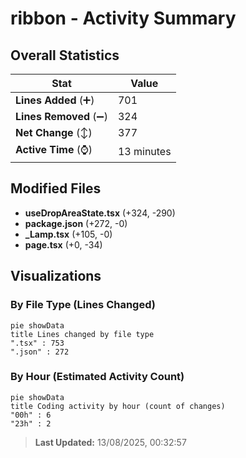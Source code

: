 # ribbon - Activity Summary 

## Overall Statistics

| Stat                   | Value                                                             |
| ---------------------- | ----------------------------------------------------------------- |
| **Lines Added** (➕)   | 701                                          |
| **Lines Removed** (➖) | 324                                        |
| **Net Change** (↕)    | 377                |
| **Active Time** (⌚)   | 13 minutes |


## Modified Files
- **useDropAreaState.tsx** (+324, -290)
- **package.json** (+272, -0)
- **_Lamp.tsx** (+105, -0)
- **page.tsx** (+0, -34)

## Visualizations

### By File Type (Lines Changed)

```mermaid
pie showData
title Lines changed by file type
".tsx" : 753
".json" : 272
```

### By Hour (Estimated Activity Count)

```mermaid
pie showData
title Coding activity by hour (count of changes)
"00h" : 6
"23h" : 2
```


> **Last Updated:** 13/08/2025, 00:32:57